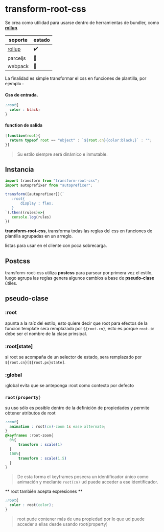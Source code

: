 # transform-root-css

Se crea como utilidad para usarse dentro de herramientas de bundler, como [**rollup**](http://rollupjs.org).

| soporte |estado|
|---------|------|
| [rollup](https://github.com/UpperCod/transform-root-css/tree/master/libs/rollup) |✔️|
| parceljs | 👷 |
| webpack | 👷 |

La finalidad es simple transformar el css en funciones de plantilla, por ejemplo :

#### Css de entrada.
```css
:root{
  color : black;
}
```
#### function de salida
```js
[function(root){
  return typeof root == "object" : `${root.cn}{color:black;}` : "";
}]
```
> Su estilo siempre será  dinámico e inmutable.

## Instancia

```js
import transform from "transform-root-css";
import autoprefixer from "autoprefixer";

transform([autoprefixer])(`
   :root{
       display : flex;
   }
`).then((rules)=>{
   console.log(rules)
})
```

**transform-root-css**, transforma todas las reglas del css en funciones de plantilla agrupadas en un arreglo.

listas para usar en el cliente con poca sobrecarga.

## Postcss

transform-root-css  utiliza **postcss** para parsear por primera vez el estilo, luego agrupa las reglas genera algunos cambios a base de **pseudo-clase** útiles.

## pseudo-clase

### :root

apunta a la raíz del estilo, esto quiere decir que root para efectos de la funcion template sera remplazado por `${root.cn}`, esto es porque  `root.id` debe ser el nombre de la clase prinsipal.

### :root[state]

si root se acompaña de un selector de estado, sera remplazado por `${root.cn}[${root.px}state]`.

### :global

:global evita que se anteponga :root como contexto por defecto

### `root(property)`

su uso sólo es posible dentro de la definición de propiedades y permite obtener atributos de root

```css
:root{
  animation : root(cn)-zoom 1s ease alternate;
}
@keyframes :root-zoom{
  0%{
      transform : scale(1)
  }
  100%{
      transform : scale(1.5)
  }
}
```
> De esta forma el keyframes poseera un identificador único como animación y mediante `root(cn)` ud puede acceder a ese identificador.

** root también acepta expresiones **

```css
:root{
  color : root(color);
}
```
> root pude contener más de una propiedad por lo que ud puede acceder a ellas desde usando root(property)